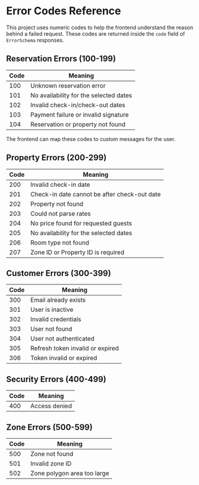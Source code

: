 # Error Codes Reference

This project uses numeric codes to help the frontend understand the reason behind a failed request. These codes are returned inside the `code` field of `ErrorSchema` responses.

## Reservation Errors (100-199)

| Code | Meaning |
|------|---------|
|100|Unknown reservation error|
|101|No availability for the selected dates|
|102|Invalid check-in/check-out dates|
|103|Payment failure or invalid signature|
|104|Reservation or property not found|

The frontend can map these codes to custom messages for the user.

## Property Errors (200-299)

| Code | Meaning |
|------|---------|
|200|Invalid check-in date|
|201|Check-in date cannot be after check-out date|
|202|Property not found|
|203|Could not parse rates|
|204|No price found for requested guests|
|205|No availability for the selected dates|
|206|Room type not found|
|207|Zone ID or Property ID is required|

## Customer Errors (300-399)

| Code | Meaning |
|------|---------|
|300|Email already exists|
|301|User is inactive|
|302|Invalid credentials|
|303|User not found|
|304|User not authenticated|
|305|Refresh token invalid or expired|
|306|Token invalid or expired|

## Security Errors (400-499)

| Code | Meaning |
|------|---------|
|400|Access denied|

## Zone Errors (500-599)

| Code | Meaning |
|------|---------|
|500|Zone not found|
|501|Invalid zone ID|
|502|Zone polygon area too large|
